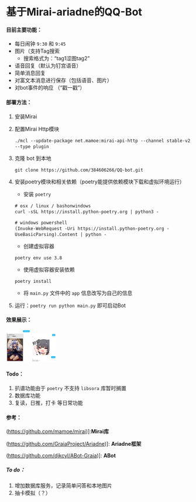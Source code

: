 # 基于Mirai-ariadne的QQ-Bot

#### 目前主要功能：

* 每日闹钟 `9:30` 和 `9:45`
* 图片（支持Tag搜索
  * 搜索格式为：“tag1涩图tag2”
* 语音回复（默认为钉宫语音）
* 简单消息回复
* 对富文本消息进行保存（包括语音、图片）
* 对bot事件的响应 （“戳一戳”） 

#### 部署方法：

1. 安装Mirai 

2. 配置Mirai Http模块

   ```shell
   ./mcl --update-package net.mamoe:mirai-api-http --channel stable-v2 --type plugin
   ```

3. 克隆 bot 到本地

   ```shell
   git clone https://github.com/384606266/QQ-bot.git
   ```

4. 安装poetry模块和相关依赖（poetry能提供依赖模块下载和虚拟环境运行）

   * 安装 `poetry`

   ```shell
   # osx / linux / bashonwindows
   curl -sSL https://install.python-poetry.org | python3 -
   ```

   ```shell
   # windows powershell
   (Invoke-WebRequest -Uri https://install.python-poetry.org -UseBasicParsing).Content | python -
   ```

   * 创建虚拟容器

   ```shell
   poetry env use 3.8
   ```

   * 使用虚拟容器安装依赖

   ```shell
   poetry install
   ```

   * 将 `main.py` 文件中的 `app` 信息改写为自己的信息

5. 运行：`poetry run python main.py` 即可启动Bot


#### 效果展示：

<img src=".\src\imgs\show_img1.png" style="zoom:10%;" />

<img src=".\src\imgs\show_img2.png" style="zoom:10%;" />


#### Todo：

1. 扒谱功能由于 `poetry` 不支持 `libsora` 库暂时搁置
2. 数据库功能
3. 复读，日推，打卡 等日常功能 

#### 参考：

(https://github.com/mamoe/mirai)]:**Mirai库**

(https://github.com/GraiaProject/Ariadne)]: **Ariadne框架**

(https://github.com/djkcyl/ABot-Graia)]: **ABot**



##### To do：

1. 增加数据库服务，记录简单问答和本地图片
2. 抽卡模拟（？）



